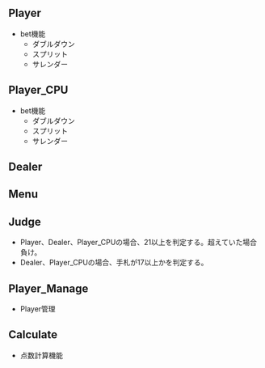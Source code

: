 ## Player
* bet機能
  * ダブルダウン
  * スプリット
  * サレンダー

## Player_CPU
* bet機能
  * ダブルダウン
  * スプリット
  * サレンダー


## Dealer

## Menu

## Judge
* Player、Dealer、Player_CPUの場合、21以上を判定する。超えていた場合負け。
* Dealer、Player_CPUの場合、手札が17以上かを判定する。

## Player_Manage
* Player管理

## Calculate
* 点数計算機能

